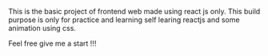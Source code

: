 This is the basic project of frontend web made using react js only. This build purpose is only for practice and learning self learing reactjs and some animation using css. 

Feel free give me a start !!!

